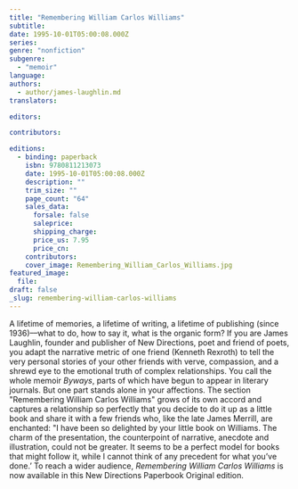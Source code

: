 ```yaml
---
title: "Remembering William Carlos Williams"
subtitle:
date: 1995-10-01T05:00:08.000Z
series:
genre: "nonfiction"
subgenre:
  - "memoir"
language:
authors:
  - author/james-laughlin.md
translators:

editors:

contributors:

editions:
  - binding: paperback
    isbn: 9780811213073
    date: 1995-10-01T05:00:08.000Z
    description: ""
    trim_size: ""
    page_count: "64"
    sales_data:
      forsale: false
      saleprice:
      shipping_charge:
      price_us: 7.95
      price_cn:
    contributors:
    cover_image: Remembering_William_Carlos_Williams.jpg
featured_image:
  file:
draft: false
_slug: remembering-william-carlos-williams
---
```


A lifetime of memories, a lifetime of writing, a lifetime of publishing (since 1936)––what to do, how to say it, what is the organic form? If you are James Laughlin, founder and publisher of New Directions, poet and friend of poets, you adapt the narrative metric of one friend (Kenneth Rexroth) to tell the very personal stories of your other friends with verve, compassion, and a shrewd eye to the emotional truth of complex relationships. You call the whole memoir _Byways_, parts of which have begun to appear in literary journals. But one part stands alone in your affections. The section "Remembering William Carlos Williams" grows of its own accord and captures a relationship so perfectly that you decide to do it up as a little book and share it with a few friends who, like the late James Merrill, are enchanted: "I have been so delighted by your little book on Williams. The charm of the presentation, the counterpoint of narrative, anecdote and illustration, could not be greater. It seems to be a perfect model for books that might follow it, while I cannot think of any precedent for what you’ve done.’ To reach a wider audience, _Remembering William Carlos Williams_ is now available in this New Directions Paperbook Original edition.

